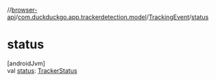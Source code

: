 //[browser-api](../../../index.md)/[com.duckduckgo.app.trackerdetection.model](../index.md)/[TrackingEvent](index.md)/[status](status.md)

# status

[androidJvm]\
val [status](status.md): [TrackerStatus](../-tracker-status/index.md)
